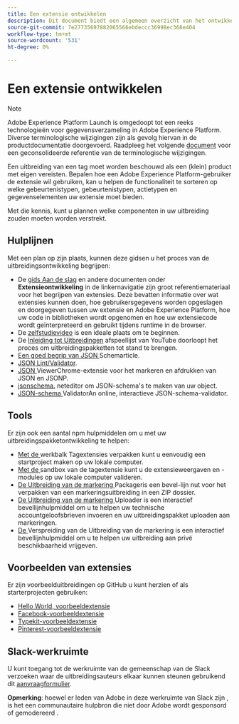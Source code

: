 ```yaml
---
title: Een extensie ontwikkelen
description: Dit document biedt een algemeen overzicht van het ontwikkelingsproces van de tagextensie met koppelingen naar verdere documentatie voor meer gedetailleerde processen.
source-git-commit: 7e27735697882065566ebdeccc36998ec368e404
workflow-type: tm+mt
source-wordcount: '531'
ht-degree: 0%

---
```


# Een extensie ontwikkelen

>[!NOTE]
>
>Adobe Experience Platform Launch is omgedoopt tot een reeks technologieën voor gegevensverzameling in Adobe Experience Platform. Diverse terminologische wijzigingen zijn als gevolg hiervan in de productdocumentatie doorgevoerd. Raadpleeg het volgende [document](../../term-updates.md) voor een geconsolideerde referentie van de terminologische wijzigingen.

Een uitbreiding van een tag moet worden beschouwd als een (klein) product met eigen vereisten. Bepalen hoe een Adobe Experience Platform-gebruiker de extensie wil gebruiken, kan u helpen de functionaliteit te sorteren op welke gebeurtenistypen, gebeurtenistypen, actietypen en gegevenselementen uw extensie moet bieden.

Met die kennis, kunt u plannen welke componenten in uw uitbreiding zouden moeten worden verstrekt.

## Hulplijnen

Met een plan op zijn plaats, kunnen deze gidsen u het proces van de uitbreidingsontwikkeling begrijpen:

* De [gids Aan de slag](../getting-started.md) en andere documenten onder **Extensieontwikkeling** in de linkernavigatie zijn groot referentiemateriaal voor het begrijpen van extensies. Deze bevatten informatie over wat extensies kunnen doen, hoe gebruikersgegevens worden opgeslagen en doorgegeven tussen uw extensie en Adobe Experience Platform, hoe uw code in bibliotheken wordt opgenomen en hoe uw extensiecode wordt geïnterpreteerd en gebruikt tijdens runtime in de browser.
* De [zelfstudievideo](https://youtu.be/rxjtC9o4rl0) is een ideale plaats om te beginnen.
* De [Inleiding tot Uitbreidingen](https://www.youtube.com/playlist?list=PLOdw8u2F8CIgynzKrPEwCPuDxzHW1WP5m) afspeellijst van YouTube doorloopt het proces om uitbreidingspakketten tot stand te brengen.
* [Een goed begrip van JSON ](https://spacetelescope.github.io/understanding-json-schema/index.html#) Schemarticle.
* [JSON Lint/Validator](http://jsonlint.com/).
* [JSON ](https://chrome.google.com/webstore/detail/json-viewer/gbmdgpbipfallnflgajpaliibnhdgobh) ViewerChrome-extensie voor het markeren en afdrukken van JSON en JSONP.
* [jsonschema.](https://jsonschema.net/#/editor) neteditor om JSON-schema&#39;s te maken van uw object.
* [JSON-schema ](http://www.jsonschemavalidator.net/) ValidatorAn online, interactieve JSON-schema-validator.

## Tools

Er zijn ook een aantal npm hulpmiddelen om u met uw uitbreidingspakketontwikkeling te helpen:

* [Met de ](https://www.npmjs.com/package/@adobe/reactor-scaffold) werkbalk Tagextensies verpakken kunt u eenvoudig een startproject maken op uw lokale computer.
* [Met de ](https://www.npmjs.com/package/@adobe/reactor-sandbox) sandbox van de tagextensie kunt u de extensieweergaven en -modules op uw lokale computer valideren.
* [De Uitbreiding van de markering ](https://www.npmjs.com/package/@adobe/reactor-packager) Packageris een bevel-lijn nut voor het verpakken van een markeringsuitbreiding in een ZIP dossier.
* [De Uitbreiding van de markering ](https://www.npmjs.com/package/@adobe/reactor-uploader) Uploader is een interactief bevellijnhulpmiddel om u te helpen uw technische accountgeloofsbrieven invoeren en uw uitbreidingspakket uploaden aan markeringen.
* [De ](https://www.npmjs.com/package/@adobe/reactor-releaser) Verspreiding van de Uitbreiding van de markering is een interactief bevellijnhulpmiddel om u te helpen uw uitbreiding aan privé beschikbaarheid vrijgeven.

## Voorbeelden van extensies

Er zijn voorbeelduitbreidingen op GitHub u kunt herzien of als starterprojecten gebruiken:

* [Hello World, voorbeeldextensie](https://github.com/adobe/reactor-helloworld-extension)
* [Facebook-voorbeeldextensie](https://github.com/Adobe-Marketing-Cloud-Activation/extension-facebookpixel)
* [Typekit-voorbeeldextensie](https://github.com/jeffchasin/extension-typekit)
* [Pinterest-voorbeeldextensie](https://github.com/jeffchasin/extension-pinterest)

## Slack-werkruimte

U kunt toegang tot de werkruimte van de gemeenschap van de Slack verzoeken waar de uitbreidingsauteurs elkaar kunnen steunen gebruikend dit [aanvraagformulier](http://join.launchdevelopers.chat).

**Opmerking**: hoewel er leden van Adobe in deze werkruimte van Slack zijn , is het een communautaire hulpbron die niet door Adobe wordt gesponsord of gemodereerd .
